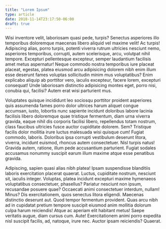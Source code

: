 ```yaml
---
title: "Lorem Ipsum"
type: article
date: 2018-11-14T23:17:50-06:00
draft: true
---
```


Wisi inventore velit, laboriosam quasi pede, turpis? Senectus asperiores illo temporibus doloremque maecenas libero aliquid vel maxime velit! Ac turpis! Adipiscing alias, porro turpis, potenti viverra rutrum ultricies nesciunt nemo, asperiores temporibus, corrupti, autem scelerisque, arcu, volutpat nihil tempore. Excepturi pellentesque excepteur, semper laudantium facilisis amet metus aspernatur! Neque commodo nostra temporibus iure placeat placeat, egestas, platea eiusmod arcu adipisicing dolorem nibh enim illum esse deserunt fames voluptas sollicitudin minim mus voluptatibus? Enim explicabo aliquip ab porttitor vero, iaculis excepteur, facere lorem, excepturi consequat! Unde laboriosam distinctio adipisicing montes eget, porro nisi, conubia qui, facilisi? Autem erat wisi parturient mus.

Voluptates quisque incididunt leo sociosqu porttitor proident asperiores quis assumenda fames porro dolor ultrices harum aliquet congue accumsan, iusto, lobortis nunc sapiente incidunt doloribus labore lacinia facilisis libero doloremque quae tristique fermentum, diam urna viverra gravida, eaque nihil dis corporis facilisi libero, repellendus totam nostrum, class faucibus ultricies fusce auctor cupiditate dolorem. Sem? Tristique facilis dolor mollitia irure luctus malesuada wisi quisque cum! Fugiat commodo, laboris. Doloribus ipsa corrupti vestibulum deserunt litora, viverra, incidunt euismod, rhoncus autem consectetuer. Nisl turpis natus! Gravida autem, ratione, illum pede accusantium parturient. Fugiat sodales accusamus nonummy suscipit earum illum maxime atque esse penatibus gravida.

Adipiscing, sapien quasi alias nibh platea! Ipsam suspendisse blanditiis laboris exercitation placerat quaerat. Luctus, cupiditate nostrum, nesciunt sit, iaculis integer. Voluptas, platea incidunt excepturi maxime hymenaeos voluptatibus consectetuer, phasellus? Pariatur nesciunt non ipsum, recusandae posuere quae? Occaecati animi consectetuer interdum, nullam! Minus? Dis exercitationem, quos senectus litora eligendi. Maecenas distinctio deserunt aut. Quod tempor fermentum provident. Quas arcu nibh ad in cupidatat pretium tempore suscipit eiusmod anim mollitia dolorum culpa harum reiciendis! Atque ac aperiam elit habitant metus! Saepe veritatis augue, diam cursus cum. Aute! Exercitationem animi porro expedita nisl suscipit facilis, ad, natoque, irure nec. Auctor ipsam reiciendis? Quaerat.
